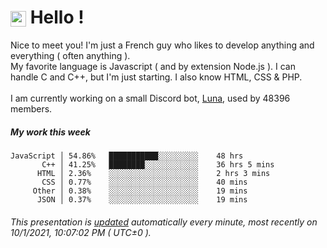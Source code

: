 # <img src="https://64.media.tumblr.com/a77fe63f35eafbe14be38765babf1cb2/ec4eb63d77592970-8f/s1280x1920/cb3343c17d8b4e6010ca747520d078d3dba9ac25.gif" style="vertical-align:middle" width="25px"> Hello !
Nice to meet you! I'm just a French guy who likes to develop anything and everything ( often anything ). <br/>My favorite language is Javascript ( and by extension Node.js ). I can handle C and C++, but I'm just starting. I also know HTML, CSS & PHP.<br/><br/>
I am currently working on a small Discord bot, [Luna](https://github.com/Asgarrrr/Luna), used by 48396 members.<br/>
##### My work this week<br/>
```
JavaScript │ 54.86%   ███████████░░░░░░░░░    48 hrs
       C++ │ 41.25%   ████████░░░░░░░░░░░░    36 hrs 5 mins
      HTML │ 2.36%    ░░░░░░░░░░░░░░░░░░░░    2 hrs 3 mins
       CSS │ 0.77%    ░░░░░░░░░░░░░░░░░░░░    40 mins
     Other │ 0.38%    ░░░░░░░░░░░░░░░░░░░░    19 mins
      JSON │ 0.37%    ░░░░░░░░░░░░░░░░░░░░    19 mins
```
###### This presentation is [updated](https://github.com/Asgarrrr) automatically every minute, most recently on 10/1/2021, 10:07:02 PM ( UTC±0 ).